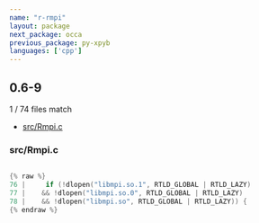 ```yaml
---
name: "r-rmpi"
layout: package
next_package: occa
previous_package: py-xpyb
languages: ['cpp']
---
```

## 0.6-9
1 / 74 files match

 - [src/Rmpi.c](#srcrmpic)

### src/Rmpi.c

```cpp

{% raw %}
76 |     if (!dlopen("libmpi.so.1", RTLD_GLOBAL | RTLD_LAZY) 
77 | 	&& !dlopen("libmpi.so.0", RTLD_GLOBAL | RTLD_LAZY)
78 | 	&& !dlopen("libmpi.so", RTLD_GLOBAL | RTLD_LAZY)) {
{% endraw %}

```